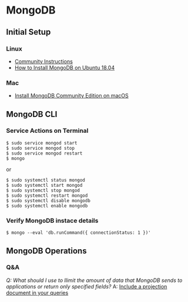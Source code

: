 # MongoDB

## Initial Setup

### Linux
* [Community Instructions](https://docs.mongodb.com/manual/tutorial/install-mongodb-on-ubuntu/)
* [How to Install MongoDB on Ubuntu 18.04](https://www.digitalocean.com/community/tutorials/how-to-install-mongodb-on-ubuntu-18-04)

### Mac
* [Install MongoDB Community Edition on macOS](https://docs.mongodb.com/manual/tutorial/install-mongodb-on-os-x/)

## MongoDB CLI

### Service Actions on Terminal
```shell
$ sudo service mongod start
$ sudo service mongod stop
$ sudo service mongod restart
$ mongo
```
or
```shell
$ sudo systemctl status mongod
$ sudo systemctl start mongod 
$ sudo systemctl stop mongod
$ sudo systemctl restart mongod
$ sudo systemctl disable mongodb
$ sudo systemctl enable mongodb
```

### Verify MongoDB instace details
```shell
$ mongo --eval 'db.runCommand({ connectionStatus: 1 })'
```

## MongoDB Operations

### Q&A
*Q: What should I use to llimit the amount of data that MongoDB sends to applications or return only specified fields?*
A: [Include a projection document in your queries](https://docs.mongodb.com/manual/tutorial/project-fields-from-query-results/)
